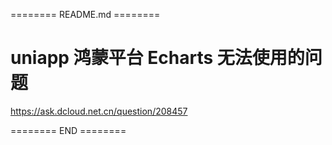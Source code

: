 ======== README.md ========

# uniapp 鸿蒙平台 Echarts 无法使用的问题


https://ask.dcloud.net.cn/question/208457


======== END ========
